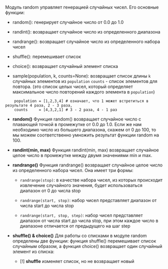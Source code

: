 Модуль random управляет генерацией случайных чисел. Его основные функции:

- random(): генерирует случайное число от 0.0 до 1.0
    
- randint(): возвращает случайное число из определенного диапазона
    
- randrange(): возвращает случайное число из определенного набора чисел
    
- shuffle(): перемешивает список
    
- choice(): возвращает случайный элемент списка
	
- sample(population, k, counts=None): возвращает список длины `k` случайных элементов из `population`
	`counts` - список элементов для повтора. (это список целых чисел, который определяет максимальное число повторений каждого элемента в `population`)
```
	population = [1,2,3,4] # означает, что 1 может встретиться в результате 4 раза, 2 - 3 раза,
	counts     = [4,3,2,1] # 3 - 2 раза, 4 - 1 раз
```


- **random()**
	Функция random() возвращает случайное число с плавающей точкой в промежутке от 0.0 до 1.0. Если же нам необходимо число из большего диапазона, скажем от 0 до 100, то мы можем соответственно умножить результат функции random на 100.

- **randint(min, max)**
	Функция randint(min, max) возвращает случайное целое число в промежутке между двумя значениями min и max.

- **randrange()**
	Функция randrange() возвращает случайное целое число из определенного набора чисел. Она имеет три формы:
	
	- `randrange(stop)`: в качестве набора чисел, из которых происходит извлечение случайного значения, будет использоваться диапазон от 0 до числа stop
	    
	- `randrange(start, stop)`: набор чисел представляет диапазон от числа start до числа stop
	    
	- `randrange(start, stop, step)`: набор чисел представляет диапазон от числа start до числа stop, при этом каждое число в диапазоне отличается от предыдущего на шаг step

- **shuffle() & choice()**
	Для работы со списками в модуле random определены две функции: функция shuffle() перемешивает список случайным образом, а функция choice() возвращает один случайный элемент из списка:
	- [!] **shuffle** изменяет список, но не возвращает новый